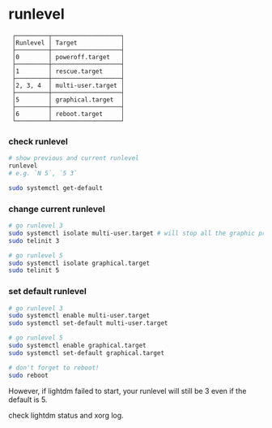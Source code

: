  # runlevel

```
 ┌─────────┬───────────────────┐
 │Runlevel │ Target            │
 ├─────────┼───────────────────┤
 │0        │ poweroff.target   │
 ├─────────┼───────────────────┤
 │1        │ rescue.target     │
 ├─────────┼───────────────────┤
 │2, 3, 4  │ multi-user.target │
 ├─────────┼───────────────────┤
 │5        │ graphical.target  │
 ├─────────┼───────────────────┤
 │6        │ reboot.target     │
 └─────────┴───────────────────┘
```



### check runlevel

```bash
# show previous and current runlevel
runlevel 
# e.g. `N 5`, `5 3`

sudo systemctl get-default
```



### change current runlevel

```bash
# go runlevel 3
sudo systemctl isolate multi-user.target # will stop all the graphic processes
sudo telinit 3

# go runlevel 5
sudo systemctl isolate graphical.target
sudo telinit 5
```



### set default runlevel

```bash
# go runlevel 3
sudo systemctl enable multi-user.target
sudo systemctl set-default multi-user.target

# go runlevel 5
sudo systemctl enable graphical.target
sudo systemctl set-default graphical.target

# don't forget to reboot!
sudo reboot
```



However, if lightdm failed to start, your runlevel will still be 3 even if the default is 5.

check lightdm status and xorg log.
